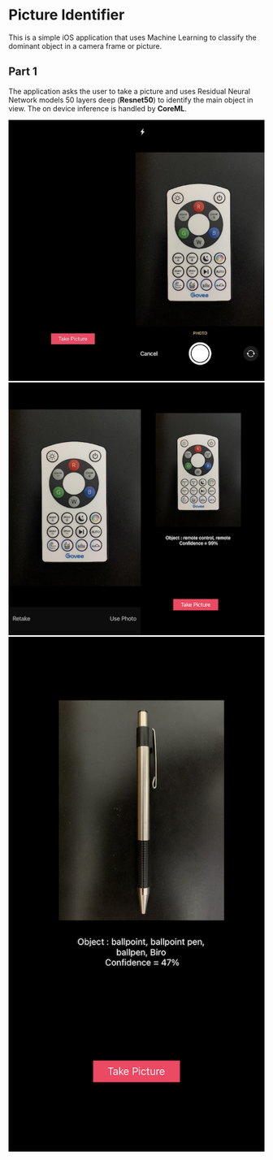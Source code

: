 # Picture Identifier
This is a simple iOS application that uses Machine Learning to classify the dominant object in a camera frame or picture. 

## Part 1
The application asks the user to take a picture and uses Residual Neural Network models 50 layers deep (**Resnet50**) to identify the main object in view. 
The on device inference is handled by **CoreML**. 

![image 1](img1.png)
![image 2](img1_2.png)
![image 3](img3.png)

